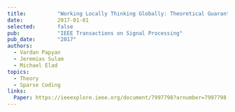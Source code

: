 ```yaml
---
title:          "Working Locally Thinking Globally: Theoretical Guarantees for Convolutional Sparse Coding"
date:           2017-01-01
selected:       false
pub:            "IEEE Transactions on Signal Processing"
pub_date:       "2017"
authors:
  - Vardan Papyan
  - Jeremias Sulam
  - Michael Elad
topics:
  - Theory
  - Sparse Coding
links:
  Paper: https://ieeexplore.ieee.org/document/7997798?arnumber=7997798
---
```

